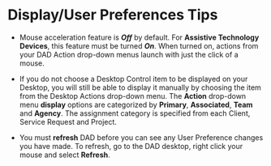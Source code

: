 # Display/User Preferences Tips

* Mouse acceleration feature is ***Off*** by default. For **Assistive Technology Devices**, this feature must be turned ***On***. When turned on, actions from your DAD Action drop-down menus launch with just the click of a mouse. 

* If you do not choose a Desktop Control item to be displayed on your Desktop, you will still be able to display it manually by choosing the item from the Desktop Actions drop-down menu.  The **Action** drop-down menu **display** options are categorized by **Primary**, **Associated**, **Team** and **Agency**.  The assignment category is specified from each Client, Service Request and Project.

* You must **refresh** DAD before you can see any User Preference changes you have made.  To refresh, go to the DAD desktop, right click your mouse and select **Refresh**.